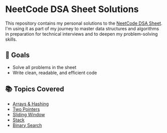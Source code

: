 # NeetCode DSA Sheet Solutions

This repository contains my personal solutions to the [NeetCode DSA Sheet](https://neetcode.io/). I'm using it as part of my journey to master data structures and algorithms in preparation for technical interviews and to deepen my problem-solving skills.

## 🚀 Goals
- Solve all problems in the sheet
- Write clean, readable, and efficient code

## 📚 Topics Covered
- [Arrays & Hashing](/arrays%20&%20hashing/arrays_and_hashing.md)
- [Two Pointers](/two%20pointers/two_pointers.md)
- [Sliding Window](/sliding_window/sliding_window.md)
- [Stack](/stack/stack.md)
- [Binary Search](/binary_search/binarySearch.md)